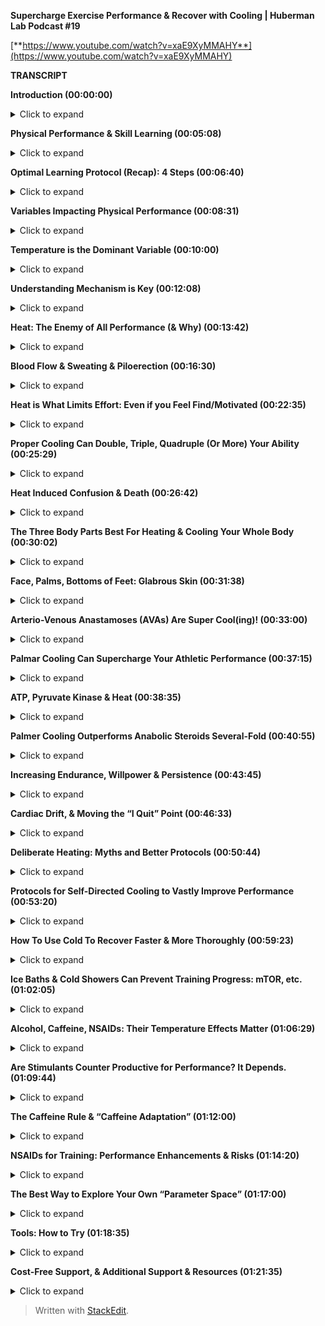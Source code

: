 ﻿**Supercharge Exercise Performance & Recover with Cooling | Huberman Lab Podcast #19**

[**https://www.youtube.com/watch?v=xaE9XyMMAHY**](https://www.youtube.com/watch?v=xaE9XyMMAHY)

**TRANSCRIPT**

**Introduction (00:00:00)**
<details>
  <summary>Click to expand</summary>
Welcome to the Huberman Lab Podcast where we discuss science and science-based tools for everyday life. - I'm Andrew Huberman, and I'm a professor of neurobiology and ophthalmology at Stanford School of Medicine. This podcast is separate from my teaching and research roles at Stanford. It is however, part of my desire and effort to bring you zero cost to consumer information about science and science related tools to the general public.

And keeping with that theme, I'd like to thank the sponsors of today's podcast. Our first sponsor is InsideTracker. InsideTracker is a personalized nutrition platform that analyzes data from your blood and DNA to help you better understand your body and help you reach your health goals. I've long been a believer in getting regular blood tests and the simple reason for that is that so many of the factors that impact our immediate and longterm health and wellbeing can only be analyzed from blood. And now with the advent of modern DNA tests, you can get additional layers of information that can really support your understanding about what's going on deep under the hood, so to speak inside your body and brain and what to do about it. And I think that's really where InsideTracker sets itself apart from other similar tests. What InsideTracker offers is, first of all, they make the tests very easy. They can come to your home to take your blood and DNA test or you can go to a testing center nearby you. Then you get the information back and rather than just getting information about whether or not the levels of various things are high or low, you also get to find out what to do about it. So it offers directives related to nutrition, to exercise and so forth. It's really allow you to be in control of your overall health, both where you are now and its long-term trajectory. With InsideTracker, they also have something which is it can give you a readout of your inner age. They have something called the inner age test that really compares your biological age to your chronological age, something that's of extreme importance and interest because it has to do with lifespan or predicted lifespan. If you'd like to try InsideTracker you can visit insidetracker.com/huberman and if you do that, you'll get 25% off any of InsideTracker plans. Use the code Huberman at checkout. That's insidetracker.com/huberman to get 25% off any of InsideTracker's plans and use the code Huberman at checkout.

Today's episode is also brought to us by Helix Sleep. Helix Sleep is a company that makes mattresses and pillows ideally suited to your sleep needs. I've been sleeping on a Helix mattress for the last six months, and I can honestly say it's the best sleep that I've ever gotten. Helix Sleep has a quiz that can match you to the ideal mattress and pillows for you. It's a quiz that takes just about two minutes, asks you questions like do you tend to sleep on your side or your back on your stomach? Or maybe you don't know, whether or not you tend to wake up feeling too warm or too cold? Various questions about your sleep habits. At the end of that quiz, it matches you to a specific mattress that's perfect for your sleep needs. For me, it matched me to the dusk, D-U-S-K because I wanted a mattress that wasn't too firm nor too soft and I really love the mattress. As I mentioned, I've been sleeping terrifically well ever since I got that mattress. If you're interested in upgrading your mattress you can go to helixsleep.com/huberman, take their two minutes sleep quiz and they'll match you to a customized mattress and then you'll get up to $200 off all mattresses and you'll get two free pillows. They have a 10 year warranty. You get to try it out for a hundred nights, risk-free, if you don't like it, they'll even pick it up for free, take it away but I really think you will, I certainly love mine. Again, if you're interested, you can go to helixsleep.com/huberman for up to $200 off and two free pillows.

Today's episode is also brought to us by Theragun. Theragun is a handheld percussive therapy device that releases deep muscle tension. I first learned about Theragun on a lab expedition. We're actually headed out to ocean where we were doing diving with great white sharks, filming those for our VR fear experiments in the laboratory and it was very long days of carrying Pelican cases, those are cases these hard plastic cases with equipment, it was diving, we were all sore and tired all the time. And someone had brought along a Theragun. It was the first time I had seen one and pretty soon that thing was getting passed along and became one of the more coveted devices on board. Everyone wanted time with this thing because it was great, you could give yourself a really terrific massage and get deep into the tissue and relieve soreness. When I got back, I got a Theragun and so I'm delighted that they're sponsoring the podcast. Whether or not you want to treat your muscles because they're tense from working out or whether or not you just want to release stress, it's a terrific tool. Many of you are familiar probably with professional massages but Theragun is interesting because you can basically give yourself a deep tissue massage, anytime, anywhere, it's also very quiet. If you want to try Theragun, you can try it for 30 days. They start at only $199. You can go to theragun.com/huberman right now and you can get your gen fourth Theragun today, that's the one that I use or another one of their models. That's Theragun.com/huberman to try Theragun.
</details>

**Physical Performance & Skill Learning (00:05:08)**
<details>
  <summary>Click to expand</summary>
This episode marks the beginning of a new topic for the Huberman Lab Podcast. As many of you already know, we go deep into a particular topic over four, sometimes even five episodes. We just closed out the episodes on hormones. Now we are going to talk about how to optimize physical performance and skill learning. We're going to look deep at the science behind this as well as specific practices. In fact, today, you're going to hear about specific tools that you can use to improve endurance and strength by up to, I'm not making this up, three or four times your current capacity. This is based on studies that were done at Stanford and are currently in use by collegiate and professional teams. If you're not a professional athlete or a serious athlete, that's okay. The topics, this month and all the information we are going to cover are going to make you a better recreational exerciser as well. If you're not an exerciser and you're thinking about getting into that or if you live in the Northern hemisphere and you're just thinking about the beach this summer or fat loss, muscle building, that sort of thing, this month we're going to cover all of that as well. There's so much confusion out there about how to optimize fat loss, muscle building, improvements in flexibility, for instance, or skill learning. I know many of you, aren't so focused on the cosmetic aspects of physical exercise but are interested in actual skill learning, we're going to talk about that too. I want to just take a moment to reflect on something that came up last episode. If you didn't see that episode, that's quite all right.
</details>

**Optimal Learning Protocol (Recap): 4 Steps (00:06:40)**
<details>
  <summary>Click to expand</summary>
But last episode, we were talking about the hormones, adrenaline, and cortisol and how to leverage those towards attention and learning and there was a little bit of confusion that I want to clarify. I mentioned an optimal protocol for learning that involves leveraging adrenaline also called epinephrin and it involved four steps. The four steps that I spelled out were to be calm and focused while one is trying to acquire or learn the new skill, cognitive skill or motor skill, then to have a spike in adrenaline. I mentioned ways to do that, using cold or breathing or other tools, immediately after the learning episode then to incorporate what I call non sleep deep rest, a 20 minute episode of a shallow nap or some other protocol like NSDR, non sleep deep rest protocol of which we always provide links in the captions. And then to try and optimize sleep later that night and the subsequent night. Some of you heard this and it sunk in right away and it was straight forward. Others said, wait, I thought from a previous episode even before that, you said you're supposed to do non sleep deep rest immediately after learning, no. We added another step, the logic still follows that you want to be calm and focused during learning, then you want to spike adrenaline at the end. Most people get that backward, they're drinking too much coffee or even taking nootropics and things, trying to be really focused while learning. Some people are taking Adderall recreationally something I don't recommend, that's actually getting the whole process backwards if you look at the data in the physiology. You want to spike adrenaline at the end or immediately after a learning episode and then non sleep deep rest and then sleep itself, okay? Four steps, hope that clarifies things for you, if you have any additional questions please put them in the comment section below.
</details>

**Variables Impacting Physical Performance (00:08:31)**
<details>
  <summary>Click to expand</summary>
Okay, so let's talk about physical performance. There are so many variables to physical performance and we can manage physical performance and skill learning from a variety of contexts. I made just a short list of some of the things that come to mind that can powerfully impact physical performance and skill learning. Some of them are what I would consider foundational. They allow you to show up your current ability and if you were to disrupt those, you would perform less well. So things like getting a good night's sleep, things like being properly hydrated, things like being well nourished, whatever that means to you. I know some of you like to exercise fasted, some of you prefer to have food in your stomach or have eaten a couple hours before. There are supplements, there are drugs, there are different ways to breathe, there are so many tools related to mindset, visualization, there are machines and devices, it's just a vast space, but it's not infinite. And there are a few things in the list of things that can impact and even optimize physical performance and skill learning that have an outsized effect that any of you can use. Many of them, most of them are low to zero costs. So today we are going to focus on what I believe to be one of the most powerful tools to improve physical performance and skill learning and recovery and we'll talk about why that's important and that's temperature.
</details>

**Temperature is the Dominant Variable (00:10:00)**
<details>
  <summary>Click to expand</summary>
Now many of you might think, oh, well that's kind of boring, I want to know about the magic pill that I can take that's going to allow me to dunk a basketball if I currently can't or I want to know about the thing that's going to let me run further and faster is going to shed fat. Believe it or not, temperature is the most powerful variable for improving physical performance and for recovery. I would argue it's even more important than sleep because temperature itself is going to dictate how well and when you sleep and the depth of your total recovery. There are two aspects to temperature of course, there's heat and there's cold. We are mainly going to focus on cold as a way to buffer heat. In a previous podcast episode, I talked all about growth hormone. You can find that episode about fibroid and growth hormone and how heat can be a powerful stimulus for increasing growth hormone which is involved in tissue repair and et cetera and burn fat and improve metabolism in various ways. However, cold I would argue is even more powerful than heat as a tool and I'm not just talking about putting ice packs on sore muscles or slightly sprained limbs and ankles and things of that sort. We're going to talk about cold from the standpoint of thermal physiology. This is a literature that's rich in scientific information that goes back very deep into the last century where physiologists and neuroscientists figured out that there are different compartments in your body that heat and cool you differently and that you can leverage those in order to double and as I mentioned before even triple or quadruple your work output both strength, repetitions, and endurance. So this is not weak sauces that they say, this is the stuff that can really shift the needle quite a bit and it's not just about well once, it's about being able to perform well and recover from that performance so that you do even better when you're not incorporating these tools on days where for instance, you can't access cold or an ice pack or an ice bath or things of that sort, okay?
</details>

**Understanding Mechanism is Key (00:12:08)**
<details>
  <summary>Click to expand</summary>
So we're going to cover cold, we're going to talk a little bit about the physiology of cold and heat and how they work because as you've probably heard me say before if you can understand some mechanism, if you can just push yourself through a little bit of new knowledge, into understanding a little bit of mechanism about how you work, you'll be in a far better position to implement the tools in the best and most flexible ways for your needs. This is why at the Huberman Lab Podcast, I never ever do a just list of the things that you should do. I don't believe in that, just tell me what to do. First, I tell you why you should do something. What's the logical framework that it's grounded in and then we distill that down to specific protocols. For those of you that are too impatient for that, there are millions, if not billions of other resources out there that will take you into the cul-de-sac of one protocol that will work and then stop working or might work for you indefinitely, that's not how we work here. This is about really understanding the mechanism so that you can tweak things and modify things, adjust the timing and the dosage of things and really get the most out of these tools and protocols. Everything I'm going to talk about pertains to both endurance exercise and strength and speed type exercise. So sprints, weightlifting, endurance work and to some extent, flexibility but we're going to cover flexibility in depth as well as another feature that's not often talked about which is suppleness or smoothness of movement over different ranges of movement in a subsequent episode. Let's start by talking about temperature.
</details>

**Heat: The Enemy of All Performance (& Why) (00:13:42)**
<details>
  <summary>Click to expand</summary>
What is temperature? How does temperature impact the body and its ability to perform, including learn new skills? So everyone probably remembers, or has at least heard of the word homeostasis, right? That the body wants to remain in a particular range of temperatures, that it doesn't like to be too hot or too cold. And I want to emphasize from the outset that there are many mechanisms that are installed into us by way of our evolutionary design and our genome meaning we were just born with this stuff ready to keep our body temperature in a particular narrow range. Heating up too much is just plain bad. It's not just bad for physical performance, it's bad for all tissue health. If your brain heats up too much, neurons start dying and those neurons don't come back, okay? You may have heard about neurogenesis, the ability for the brain to regenerate itself or generate new neurons and adulthood, there's very little neurogenesis excuse me, in adulthood, even after anytime after puberty really and you don't want to lose neurons in the central nervous system. If you get too hot, that'll happen. It's called hyperthermia, you want to avoid hyperthermia and you have many mechanisms that are built into you to avoid becoming hyperthermic. The other thing that happens when we get too warm is that we have in all of our cells, what are called enzymes. You generally know if something's an enzyme because it ends in the letters, A-S-E, right? So lipase is an enzyme that exists to digest fats. You have proteases that are there to digest proteins, right? So anytime you see A-S-E chances are it's an enzyme. Enzymes are proteins, and they have a particular structure and their structure becomes modified when heat increases and that's not good. You want their structure to be of a particular type. Imagine a car with four wheels, let's just say the car is the enzyme. If it gets too hot, it's like two of the wheels fall off and that thing can't function. So one of the reasons why the body and nature goes through so much effort to build in mechanisms to make sure that we don't become too warm is because when we get to warm, these enzymes don't function, cells stop functioning, they stop being able to generate energy, they stop being able to digest things, you stop being able to think and eventually those cells start dying off entirely. So keeping temperature in a particular range is really good, you don't want to get too hot. We have much more flexibility in terms of getting cold.
</details>

**Blood Flow & Sweating & Piloerection (00:16:30)**
<details>
  <summary>Click to expand</summary>
Now you don't want to become hypothermic either. You can die from hypothermia just like you can die from hyperthermia. However that you have a lot more range to be cold than you do to be too warm, okay? And in general, the idea is to keep the body and brain in a particular range but anytime we do anything, our body temperature can shift. So for instance, if you were to stand next to a campfire or you were outside on a hot day, various things would happen to dump heat from your body. If you were outside on a cold day or you were to get into a cold shower or a cold lake, various things would happen to insulate heat within your body. This is all pretty straightforward and obvious I realize. Now, what are those things? Well, there are a huge category of them. When you get into cold water, you secrete adrenaline. On a hot day, if it's really hot or in a very hot sauna or in the hot desert, you will generate what are called heat shock proteins which will set off other sets of cascades, metabolic cascades, biological cascades. But the simplest way to think about this process is that when we get cold, we tend to vasoconstrict. Our blood vessels tend to constrict and we tend to push energy toward the core of our body to preserve our core organs, okay? So our periphery, our hands and our feet and our toes and our legs become colder and our core therefore can maintain blood to that area and we are insulating our core. Conversely, when we heat up our blood vessels vasodilate, they expand a bit and more blood flows to our periphery and more blood can move throughout the body generally and we will perspire, we will sweat, water will actually get pulled out of the blood to some extent, moved up through sweat glands and will be brought to the skin surface so that it can be dumped, we are dumping heat. Animals, as you know vary in their capacity to sweat. Some animals like camels won't start sweating at first if they heat up, what they'll do is they'll spit, they'll dump heat by spitting, okay? Dogs pant, Castilla is off to my left here, he pants when he gets too warm, he can't sweat or dogs can maybe sweat a little bit. But we can sweat and you've probably noticed that on a humid hot day, you'll feel much warmer just walking or running than you would with the equivalent exercise or movement than you would on a cold day. And some of you probably know this, but if you don't the reason is you sweat on a cold day, but because the air is dry typically, you will bring that sweat to the surface and provided you're wearing clothes that allow some air to get out away from the body, so you're not wearing, you know, really tight, you know spandex type clothing or something like that, or, you know seal type saran wrap type clothing that sweat will evaporate off into the dry atmosphere. Whereas on a humid day, the reason you see people in New York and Florida on a humid summer day and they're like moving their shirts off themselves and you see people with, you know big sweat stains and back sweat stains and all this kind of stuff is because they're sweating as they normally would, but it's humid and so there is the humidity, the air doesn't allow transfer of that sweat into the atmosphere as readily and so you're hot, okay? So without the evaporation, you're going to be warmer. So we evaporate off sweat, we sweat and we vasodilate when we want to dump heat. When we want to maintain heat, we vasoconstrict and we tend to not sweat. The other thing that happens is you'll get goosebumps. So-called goose pimples they're sometimes called. Those are a throwback to the time where we had fur over most, not all of our body. All mammals in the cold have a process whereby adrenaline is released at low levels typically into the body, that adrenaline activates what are called sympathetic fibers, they have nothing to do with sympathy, those little fibers, which are neurons, those fibers that what I'm saying are fibers are neurons, not clothing fibers, reach up into the skin so your whole body is covered with these little tiny neurons that reach up into the skin and when we are cold, they actually mechanically take the hair follicle and bend it up, it's a process called pilo erection, P-I-L-O erection, okay? So on a hot day, you want to dump heat, okay? So on a hot day, what would happen is you'd actually not see those goose pimples because you want the hairs lying down which actually you would think that might insulate you more but we'll actually let more heat dissipate out through the skin. On a cold day, you get these goose pimples or goosebumps which are really just an ancient carry over from the body's attempt to make hair stand up on end. And when hair step stand up on end and they're very close together that traps air in between them and actually creates a sort of insulated blanket of warm air. If you've ever seen an animal like a a Malamute or a Husky, you might think, oh that poor thing on a hot day, what does it do? You know, with all that hair? Well, it can be warm so the animal will typically pant and its hair will lay down, which you might think would act as more of a blanket, but on a cold day what'll happen is they'll become very puffy. Their hair will stand up on end and that's actually trapping heat between the hairs and they're actually quite well insulated. So it's very important that if you want to understand how you can leverage temperature for physical performance, you have to understand that you have vasoconstriction to conserve heat, vasodilation to dump heat, that you are sweating to dump heat, and you have conservation of fluids in order to preserve heat. That's the most important thing in terms of understanding the mechanisms of maintaining and dumping heat.
</details>

**Heat is What Limits Effort: Even if you Feel Find/Motivated (00:22:35)**
<details>
  <summary>Click to expand</summary>
And now the most important thing to understand is that if you get too hot, not only do those enzymes stop working but your ability to contract your muscles stops, okay? I'm going to repeat this because it's vitally important. ATP is involved in the process of generating muscle contractions, it doesn't matter if you're running a marathon, doesn't matter if you're doing a yoga class, doesn't matter if you're going for a 700 pound squat, the range of temperatures within which ATP can function and muscles can contract is very narrow. Somewhere around 39 or 40 degrees Celsius, it drops off and you will not be able to generate more contractions. Now that's pretty hot, but that temperature can be generated locally really fast. Now, if you're too cold, it's true it's hard to generate muscle contractions. I got into doing some cold water swimming a little while ago and we would joke that, you know, you come out of the water, we do no wetsuits, I'm not recommending people do this necessarily unless you're with certainly with somebody else who's skilled at doing it, which I was. And you come out and you feel like you have claws for hands. You can, you know, you could never text on a phone for the first few minutes, I mean, the water was very, very cold and you can't even move your face and so muscles will become rigid but heating up muscles causes them to fail to be able to generate more contractions. Put simply if you get too hot, you stop exercising. You may not even realize it but your will to exercise further, your ability to push harder is entirely dependent on the heat of the muscle both locally and your whole system. So let's talk about your whole system because I just described heat dumping and heat maintaining. I told you that increasing heat makes it hard for muscles to contract. It will stop you from being able to run further and faster, it will stop you from being able to lift more weights, more sets, more repetitions. If you can keep temperature in range however, in a proper range, you will be able to do more work, you will be able to create greater output, you'll be able to lift more weight, more sets, more reps and you'll be able to run further. Now, there are data that I'm going to talk about in a little bit that are absolutely striking that underscore that statement. There are data from my colleague Craig Heller's lab in the department of biology at Stanford and there are data that are now being implemented. They were first implemented in a grant funded by DARPA but now in professional sports teams. Many, if not all the NFL teams are now using this technology as well as military uses it and not just for sports performance, but also firefighters, construction workers, other professions where elevated heat becomes a barrier to performance and you can leverage this to really improve your workouts. And when I say really improve, it is striking. I'm going to give away a little hint of this now and then I'm going to tell you a little bit more of the data later after I tell you the protocols.
</details>

**Proper Cooling Can Double, Triple, Quadruple (Or More) Your Ability (00:25:29)**
<details>
  <summary>Click to expand</summary>
Proper cooling of the body, which has to be done in a very specific way, has allowed recreational athletes, college students and typical adults as well as professional athletes to go from doing their usual output. In this case what comes to mind best would be a particular professional athletes that a member of the 49ers at the time was able to do 40 dips on his first set, 30, 20, 20, basically to 10 sets of dips unassisted with anything else. That's an impressive especially since he's a really large guy, 40 dips is as a respectable, these are strict, full, full range dips. And then by the 10th set, there's a steep drop-off. Using proper cooling of particular body compartments, he was able to triple that within less than a week and maintain that performance even without the cooling approach. So it was actually a conditioning effect, all right? I'll get back to this in a little bit but there are other fantastic leaps of effort and leaps of performance that were demonstrated including endurance running.
</details>

**Heat Induced Confusion & Death (00:26:42)**
<details>
  <summary>Click to expand</summary>
Before I continue any, I just want to underscore again that overheating is terrible. There's a famous example of this. This was about 10, 15 years ago when a number of dietary supplements that included things like epinephrin which is a stimulant, it's a beta adrenergic stimulant, drugs like Clenbuterol, which were then banned from the Olympics, which are still out there have been in recreational use which were beta adrenergic agonist so these are drugs that sort of mimic epinephrin adrenaline to some extent, I know I'm oversimplifying this here. They improve flat loss because of the effects on metabolism but they heat up the body. And what happened was, this hit the press very widely is high school football players and various professional athletes were dropping dead because they were overheating during practice or in competition. So much so that Clenbuterol was banned. Although every once in a while, somebody gets in trouble for using this, there was an incidence of this recently in professional boxing which was attributed to a bad meat that had contained the Clenbuterol. I don't know what the source was, I don't have any commentary about that, but it still is in use, but these drugs increased body temperature, increased fat loss, but carry is severe danger and that's the danger of hyperthermia. In fact, I would argue and I think in talking to some folks at in various professional fighting organizations it's very clear that a lot of the deaths that one sees in professional combat sports may have to do as much with dehydration and overheating as it does with getting hit in the head, which is also bad, but that things can compound that can have a synergistic effect. And just a note about that and hyperthermia and it's dangerous as well. My first project ever in science was to evaluate the thermogenic effects of MDMA or ecstasy. That was my senior thesis in college actually. And what we found was that indeed drugs that remove your understanding of how warm you are cause you to not take on the appropriate behaviors to cool yourself, right? So your vasoconstriction and you're sweating, those are autonomic, those are going to happen no matter what unless you happen to take something that blocks that effect. However, there are a lot of things that we as humans do to prevent ourselves from overheating and the main one is stop. When we are running in the desert or when we're running very hard and suddenly we stop, oftentimes that's because the muscles are overheating, it's a subconscious thing. We won't often think, oh, I'm really much too warm, it's just that we stop and it's a self-preservation mechanisms. Sometimes it kicks into early, sometimes it kicks into late. Kicks in too late, you can die. There's an instance in the 1984 Olympics where there was the first year I believe that there was a women's marathon, I think that's correct. And one of the front runners or top picks for winning was heading into the stadium and all of a sudden, it seemed as if she was lost, she was kind of wandering around not knowing where she should go and in fact, she was in a position to win or at least take second place, at least take silver, got totally disoriented and did miserably in the race and she was hyperthermic, she was running against that reflex to stop. So dumping heat is key. So how do you dump heat in order to perform longer safely?
</details>

**The Three Body Parts Best For Heating & Cooling Your Whole Body (00:30:02)**
<details>
  <summary>Click to expand</summary>
Well, in order to understand that you have to understand that the body has three main compartments for regulating temperature, okay? We don't just have a center and a periphery, we have three main compartments and there's one compartment in particular that all of you or most all of you, I have to assume have and if you can understand how that works, you can do tremendous things for your performance and for your recovery. So what I'm about to tell you will allow you to perform better in all forms of exercise and it is not commonly known, unfortunately, I'm here to try and change that. You have three compartments for increasing or dumping heat in your body. One is your core, we already talked about that. Your core organs, your heart, your lungs, your pancreas, your liver, this is the core of your body. The other is your periphery, which are obviously your arms and your legs and your feet and your hands. But then there's a third component which has their three locations on your body that are far better at passing heat out of the body and bringing cool into the body such that you can heat up or cool your body everywhere very quickly.
</details>

**Face, Palms, Bottoms of Feet: Glabrous Skin (00:31:38)**
<details>
  <summary>Click to expand</summary>
Those three areas are your face, the palms of your hands and the bottoms of your feet. Now, the skin on your hands and on the bottoms of your feet and to some extent on your face are called glaborous skin. That's G-L-A-B-O-R-O-U-S glaborous skin. And what's special about those areas of your body and the glaborous skin is that the arrangement of vasculature, of blood vessels, capillaries and arteries that serve those regions is very different than it is elsewhere in your body. Now, this has ancient roots. Typically, if you were another mammal, like a bear or some sort of ape, you would have hair all over your body. Now we all know some pretty hairy people. I presume you've heard that there are these hairy people, I know a few excessively hairy people and Castilla is excessively hairy but he's not a person obviously but all mammals have hair on their bodies, too. Some people have very light hair or very fine hair. We don't have hair on these glaborous skin regions. Now, of course you can have beard or facial hair growth but there are still regions like the cheeks and other areas that maintain this special vasculature. Okay, so technically the hands and feet are real glaborous skin and the face is not always quite classified as glaborous but these three locations face, palms of hands not tops and bottoms of feet are very good at dumping heat and bringing in cool.
</details>

**Arterio-Venous Anastamoses (AVAs) Are Super Cool(ing)! (00:33:00)**
<details>
  <summary>Click to expand</summary>
And the reason is there's a rule in vascular biology that blood moves from arteries to capillaries and then to veins, and then back to the heart, okay? So arteries which are the big ones obviously, capillaries which are the little fine ones where oxygen and carbon dioxide are exchanged and veins which then bring blood back to the heart and other tissues of course. In these three regions of your hands, your face and the bottoms of your feet, we have what are called AVAs. AVAs are a very special pattern of vasculature. AVAs are described in the medical textbooks. You can find them in Grey's anatomy not the television show but the actual Grey's anatomy textbook which is a real thing that exists and in all medical textbooks, okay? So let's talk about AVAs and what they are and why they allow these three regions of the body to heat or cool ourselves more readily. So what are AVAs? AVAs are arterio-venous anastomosis. So if you want to look that up you can just look up AVAs veins, capillaries, arteries if you like, but I'll spell it for you. A-R-T-E-R-I-O, arterio venous, V-E-N-O-U-S, arterio-venous anastomosis, A-N-A-S-T-O-M-O-S-E-S. Arterio-venous anastomosis, okay? You want to know about Arterio-venous anastomosis, trust me and you want to remember that they are in your hands, the bottoms of your feet and on your face, and in particular on the palms of your hands, not the tops of your hands. Now, before I said blood flows typically from arteries to capillaries, to veins, and then back to the heart. But AVAs are direct connections between the small arteries and the small veins. They bypass the capillaries to some extent. They are little short vessel segments, they have a big, large inner diameter and they have this very thick, muscular wall. And they get input from what are called adrenergic neurons. They get input from neurons that release norepinephrine and epinephrine, which allows them to contract or dilate. Now there's some rules of physics  that talk about how the radius of a pipe and small changes in the radius of a pipe leads to massive increases in the rate and amount of stuff that can flow through that pipe, okay? There's a rule of physics that says essentially that the radius is proportional to the amount of stuff that can flow through something to the fourth power. We're not going to make this a physics class, but if you want to look that up, you can, you can just look up how does the radius of a tube or pipe relate to how quickly or how much stuff can flow through it? What you need to know, even if you don't want to know any of the underlying physics is that these AVAs allow more heat to leave the body more quickly and more cool to enter the body more quickly than other venous arterial capillary beds throughout the body. In other words, you can heat up best at the face, the palms and the bottoms of the feet, and you can cool down best at the face, the palms and the bottoms of the feet than you can anywhere else on your body. And when I say heat up or cool down, I mean actually heat or cool the core end your brain. Okay, so this is vitally important. I realize we're getting down into the mechanistic weeds here, but you need to know that these three compartments of your body, palms, bottoms of feet and face are your best leverage points for manipulating temperature to vastly improve physical performance, okay? I also want to point out that the work that I'm going to tell you about is not work from my laboratory. It's the work of, as I mentioned, my colleague Craig Heller's laboratory at Stanford and we're going to have Craig on as a guest to talk more about these discoveries, they are his and his colleagues discoveries and how you can leverage them. They're building out some amazing technology.
</details>

**Palmar Cooling Can Supercharge Your Athletic Performance (00:37:15)**
<details>
  <summary>Click to expand</summary>
I had a conversation with Craig yesterday as a prelude to this episode and to the future conversation with him so you're getting the very latest on this topic. So what Craig and his colleagues did really illustrates perfectly what these body surfaces can do and why. They were studying overheating in athletes and in military and in construction workers and trying to prevent it. And they did a bunch of experiments, I won't go into all of them now but what they essentially found was that cooling the palms, palmer cooling allowed people, athletes, and recreational athletes to run much further, to lift more weight and to do more sets and reps to a absolutely staggering degree. Let's talk for a second, a bit more about why we stop, why we shut off effort when we get too hot because in doing so, you'll really understand how and why the best protocols exist for being able to do more work, to be able to exercise longer and actually to feel good doing it. You actually can make a doubling of your dips or believe it or not a tripling or quadrupling or more of your pull-ups fairly straightforward.
</details>

**ATP, Pyruvate Kinase & Heat (00:38:35)**
<details>
  <summary>Click to expand</summary>
I mentioned before that when muscle heats up, enzymes start getting disrupted and ATP and muscles can't work so well and those muscles can't contract. Let's get a little more specific about that. The enzyme that's involved here is something called pyruvate kinase. You don't need to know about pyruvate kinase but what you do need to know is that it ends A-S-E which means it's an enzyme and pyruvate kinase is essentially a rate limiting step. It's a critical step that you can't bypass if you want muscles to contract and it's very temperature sensitive. Therefore, if you can keep temperature lower, you can do more work per unit time, you can do more pull-ups and that actually was done by Craig and his colleagues, excuse me. The pull-ups weren't actually done by Craig, I don't know how many pull-ups Craig can do, I'll ask him next time, both cooled and uncooled, how many pullups he can do. But what they essentially did is they brought someone into their laboratory who could do 10 pull ups on the first set and they were able to get 10, rest two or three minutes get another 10, rest or three minutes and if you've ever tried this, what you find is that you start dropping to eight, seven, six, et cetera. Now, the person might not necessarily feel like they're overheating, but the muscle is heating up. Then with their knowledge that these AVAs, that these that these portals in the palms are a great way to both heat the body, but also to dump heat from the body, they used the device and I'll talk about what you can do at home but a device where they had people hold on to what was essentially a cold tube. Now this is crucial, the tube can't be so cold that it causes vasoconstriction because then the cold won't pass from the tube to the hand and to the core. But if it's the right temperature, it's neither too hot nor too cold, that cool from the cold tube passes into the hand, these so-called palmer regions and then cools the core and in theory by lowering body temperature would allow the person or the athlete to do more work and indeed that's what they saw.
</details>

**Palmer Cooling Outperforms Anabolic Steroids Several-Fold (00:40:55)**
<details>
  <summary>Click to expand</summary>
The actual data, the specific data showed that subjects could do, at least the subjects they worked with, on their first day with no cooling about a hundred pull-ups across the timeframe that they had, okay? So it might've taken anywhere from 10 to 15 or maybe more sets depending on how skilled that person was but in a fixed amount of time. Then they came back and did the cooling. They did it the very next day which if you've ever trained a muscle, the very next day typically you wouldn't do as well in its training if it took any damage from the previous session or you at least do as well, but you probably wouldn't do what they then observed, which was, they started after every other set, the person would just hold the cold tube, cool down the body after every other set, rest everything else was kept the same and they found that they went to 180 pull-ups, which is incredible, it's a near doubling. And by doing this repeatedly over several sessions, over several weeks, they quickly went in the cooling group from a maximum of somewhere between 180 and 200 as I recall, I'm sort of estimating now, to 600 pull-ups in the equivalent amount of time which is absolutely incredible. They then repeated this in a study on the bench press and actually the bench press study was pretty interesting because they actually had a control group that was admittedly taking specific amounts of anabolic steroids, the antibiotic steroid was testosterone cypionate which is essentially testosterone, and indeed the testosterone cypionate, the steroid group improved at a rate of about 1% per week. There were differences and the cooling group basically left all other groups in the dust, it was just remarkable. So cooling the core, I want to be very clear that it's not cooling the muscle, wasn't about cooling the chest alone or just cooling the palms, it was about allowing cold to pass through the palms because of the unique vasculature that's there, these AVAs allowed the subjects to do far more work per unit time. And the important thing is that if they were to come back after doing 600 pull-ups or 500 pull-ups, you might say, well, wow that's going to create a situation where recovery is going to be absolutely impossible. They could come back, not use the cooling and they still saw a highly significant increase in the amount or the number of pull-ups or dips or bench press weight that they could do, okay? So what that meant is that it was both an excellent performance and an excellent training stimulus that they were able to recover from, okay? I don't know if all of you are following this but these are the sorts of increases in exercise output that are absolutely staggering and that's why professional teams and the military and others capitalized on them very quickly and use these.
</details>

**Increasing Endurance, Willpower & Persistence (00:43:45)**
<details>
  <summary>Click to expand</summary>
Okay, now you may be asking what about endurance, right? Not everyone wants to be able to bench press a lot for multiple reps and sets. And I should just mention for the bench pressing, it was, I believe they were they found people that could bench press two 25, so that's two 45 pound plates on the 45 pound standard Olympic bar for repetitions of anywhere from six to 10 and then they had them do the same thing. They did a set, they'd rest two or three minutes, sometimes up to four minutes, then do another set, repeat, repeat, repeat, and with cooling, they were able to increase the amount of work, the number of reps with the same weight. Sometimes they did have to increase sets to approximately double, so it was pretty fantastic. So with endurance, similar increases have been shown and the way that they do those tests are a little bit different and they also point to a really important mechanism of why we stopped doing work at all when we perceive that we are putting in too much effort. So it gets right to the heart of the relationship between temperature in muscle and your willpower, those are directly related. Your body heat and your willpower are linked in a physiological way. So I'm not talking about the kind of stuff that you see as kind of like clickbait on the internet, or like increase willpower now or become resilient now, or never do this again if you want to be mentally strong, I'm talking about a physiological mechanism that exists in the body and brain that causes you to stop or that will allow you to continue to go harder and further than you normally would. Okay, so let's talk about willpower and heat and how heat shuts you down. In other words, if you are cool, if your body temperature is in a particular range, not only can you go further, but you will go further if you want to. Said differently, if you heat up too much, you will stop or you will die. Typically people stop, there are individuals who will push to the point where they black out and die, in the same way that, and please don't do this experiment, there are people who can sit down face to face and say, let's hold our breath and whoever breathes first loses. Some people will just go until it's painful and then they'll gasp and take a big breath. There are always those individuals who can override that reflex and they will go until they pass out, okay? And if you do that in water, you can very easily die, so please don't do that experiment. But there's a reflex that relates the body to the brain and the brain to the body that shuts off our effort when we get too hot. So what Craig and his colleagues and now others have done is to do a test in the laboratory where rather than ask people to run outside until they absolutely don't want to run anymore, you put them on a treadmill and you set the speed, okay?
</details>

**Cardiac Drift, & Moving the “I Quit” Point (00:46:33)**
<details>
  <summary>Click to expand</summary>
So they have to keep up with the treadmill and at some point they quit. And you take groups and you do those in different temperature environments. So some people are running in a nice chilly laboratory, they get their heart rate up. So maybe their heart rate goes from, you know, 40 or 50 baseline heart rate, maybe it gets up to 80 or a hundred and then they keep the rate of the treadmill going the same and they'll just plateau. So they're getting into a steady state cadence or rhythm and their heart is beating it more or less a steady state. Eventually they'll probably stop 'cause they have something else to do but people will continue at that temperature and at that heart rate, unless you start turning up the temperature in the room and at some point they will stop and they'll stop much earlier when it gets hot because of something called cardiac drift, okay? So let's say I'm running and I'm running at a steady cadence on this treadmill and my heart rate is 85 beats per minute or a hundred beats per minute, doesn't matter, let's say a hundred just for sake of example. Well, just making the room hotter is going to increase my heart rate further, even though I'm at the same output and the brain does a computation, it somehow figures out that there's a heat component that's increasing heart rate and there's an effort component from running that's driving heart rate. And if the heat component and the heart rate output from the effort, get to hit a certain threshold, I stop. Okay, ad some of you may think, well there are people who just run and run and run and never stop, eventually everyone stops. Maybe it's because of the race ended, maybe it's because, you know, everyone else quit. I actually saw some stuff online, there are these races where people just will continuously do the same loop until everyone else drops out and then one guy or girl keeps going past everybody. But typically it stops because the race is over or because people quit. Increasing temperature increases the rate of quitting in part, not entirely, but in part because of this thing called cardiac drift which you've probably experienced if you've been out on a hot day and you're walking uphill you might stop to take a breath. If you sit in a sauna, your heart rate will increase. Heat increases heart rate, effort increases heart rate. At a steady effort, you'll have a steady heart rate. If you increase the heat in the environment that you're engaging in that steady heart rate, your heart rate will now go up due to cardiac drift and you will quit, okay? So Heller and colleagues have done experiments where they do palmer cooling under these environments. And that's wonderful because not only does it enable people to go further and faster for much longer that's been shown statistically significant every time but it also protects the brain and body against hyperthermia, overheating, coma, nerve injury, nerve death, and actual death, okay? So you can see why this is such a valuable tool. So what are they doing? Well, in this case too they're having them cool their hands and they're cooling the palms. Cooling the bottoms of the feet is a little trickier but cooling the face could actually work as well. And we're going to talk about cooling the face and how to incorporate this. So at this point, I've just really wanted to impress upon you not impress you, but impress upon you the fact that you have these three surfaces of your body that are very good at passing cold into the body, such that it cools the core body temperature and that's a good thing for health and safety and in order to maintain work output over longer periods of time, or actually just do more work. I mean to me the result is just so staggering is the hundred to 180 pull-ups in the controls and then 600 pull-ups in the cooled individuals, right? They actually also feel mentally as if they can do more work. It's not just that they can, their willpower is adjusted somehow by these shifts in temperature.
</details>

**Deliberate Heating: Myths and Better Protocols (00:50:44)**
<details>
  <summary>Click to expand</summary>
Now, before we continue and get to the exact ways that any number of us can start to use this information, I want to talk about the opposite thing, which is heating. And you have to remember that these surfaces, the palms and the bottoms of the feet and the face will not just a range with these AVAs, these special ways to pass blood from arteries to veins in order to cool us for better athletic performance or to heat us for on cold days but for both of those things. Now Heller and colleagues and others have also explored how these can be used to heat up the core. There are times when we want to heat up our core. Typically we hear that most of the heat escapes through our heads, so we'll put on a hat when we go outside, that's actually not true. Most of your heat escapes through your face, the palms of your hands and the bottoms of your feet. Now you should know why that's the case. What this means is that for post-surgery patients or for people that are hypothermic, indeed you want to heat the core, right? But actually I was on a swim recently where a friend became hypothermic. He was kind of slurring his words and kind of staggering around when we got him back on the beach, we brought him over to the lifeguard station, he turned out to be fine. Again, this is why cold water swims are something that you really need to do in groups, not alone and you really have to know what you're doing. There were reasons for why this happened that day, but, you know we were basically people thought we were a little strange until they realized what was happening. We were walking down the beach basically sandwiching him between at our chest because we were still warmer than the ambient environment, the environment around us. And we were pushing our chest against him to try and warm him up to warm up his core. In retrospect, that was the wrong thing to do. In talking with Craig and talking to other colleagues that work on thermogenesis. What we should have done was warm, hit the palms of his hands, the bottoms of his feet and his face because that would insulate the heat loss. Now he was very cold so presumably there was vasoconstriction of the veins at these locations. And so it's not clear that that would have been the only strategy to use but they have explored how to heat up post-surgery patients and one of the best ways to do that is to get warm socks on the bottoms of the feet, get gloves on the hands and if it can be done safely to warm the face. Now, of course you don't want to obstruct respiration and things of that sort. But again the ability to pass heat into the body or to remove heat to the body is best done through these three surfaces. I can't emphasize that enough.
</details>

**Protocols for Self-Directed Cooling to Vastly Improve Performance (00:53:20)**
<details>
  <summary>Click to expand</summary>
So I mentioned before that you want to cool the palms or the bottoms of the feet although that's a little harder to do or the face but not so much that the blood vessels constrict because then you won't be able to pass cool into the body because those pipes got smaller and therefore you can't pass cool into the body. So how can you start to incorporate this? Well, Craig and colleagues have a company that they've spun out through Stanford. We'll talk about that when we sit down with Craig that has made engineered devices that are optimal for this that are going to keep those passages open, keep the size of the, those veins correct to pass cool into the body quickly for sake of elite sports performance and even recreational sports performance but you can actually start to incorporate this. First of all, I always get asked how cold should the water be? Should it be ice water? Should it be very cold water? The answer is no. If you want to experience some of this effect without a device, one thing you could do would be for instance to do, I dunno, I'll use the, the, the gym or the treadmill as an example. You could do your maximum number of pull-ups, stop and then you could actually put your hands into or on the surface of a sink that is presumably stopped up with cool water. So not ice water, not freezing cold, but cool water, slightly cooler than body temperature before you started training would be a good place to start. You do that for 10 to 30 seconds. Then you could go back and do your next set. You would repeat the cooling, you would want to extend the amount of cooling somewhat so you might want to do that for 30 seconds to a minute. This is not going to be perfect, you're going to have to play with how cold to make it in order to get the optimal effect but you ought to see an effect nonetheless. The same is true if you're running and you're fatiguing, obviously you don't want to become hyperthermic, cooling the hands or the bottoms of your feet or the face would be the ideal way to dump heat in order to be able to generate more output. Now, the face is something that we haven't talked a lot about. Everything I've told you up until now also says that if you are somebody who tends to get cold when you are outside, say in the winter or even in the fall, you tend to run cold, warming your face is going to be the most important thing that you can do. Now, it's kind of hard to do that without looking strange like wearing a ski mask or something like that but that is going to be more effective than covering and warming any other part of your body although it'd be quite strange if you only had a ski mask on and you weren't wearing clothes anywhere else on your body, I don't recommend doing that outside, that will get you into all sorts of other kinds of trouble. That wouldn't be good for anybody. But now you understand the principle and the locations at which to deliver heat and cold. So let's say that you are out for a run and you want to incorporate this cooling mechanism, I talked to Craig about this, I said, what would be the kind of poor person's approach to this before this devices commercially available? And he said, well, you, you could take a frozen juice can, if you have one of those or a very cold can of soda and you would want to pass it back and forth between your two hands. The reason the passing back and forth is really important is because you, again you don't want it to be so cold that you constrict those veins portals that it will allow cold to go into the body. Now, there are certainly people that are working on bike handles, and that can actually cool the hands. You can expect with the Olympics coming up, people are aware of these data and are starting to incorporate it into a number of things. Here's what you don't want to do and there are sports teams that I won't mention by name or brand that have made this mistake and it costs them dearly. You don't want to cool the core if you want to cool the body, right? If it's very hot day and you're going to train, getting into an ice bath first, sure it will cool you down, but it's not going to be as effective as cooling the palms, the bottoms of the feet and the face. I have a friend who does some important work in this space with people in various, let's just say cultures where heat is generated quite a lot and they need to dump heat, ice packs delivered to the face are something that they actually use in order to dump heat quickly. Now, again, you don't want to keep the ice pack on your face. These are people that are very high work output, right? Firefighters and similar, at very high work output and then they'll put this essentially, it's like a cool face mask on their face. It allow their core body temperature come down and then they remove it, they're not keeping it on there so long that they're getting the vasoconstriction, okay? So there are a number of ways that you could do this. And again, I'm not giving specific temperatures because it depends on how hot that day and how hot your body temperature is. So you can see why there's a need to create more devices for this, but you can see a considerable improvement in endurance, in strength and in all kinds of explosive and sort of, you know, explosive power type output in athletics by using these surfaces of the hands and bottoms of the feet and face. The one that I've tried because in anticipation of this episode was the dips where then I would cool my hands, I actually decided to cool the bottoms of my feet as well, because it just feels good and it's particularly hot out lately, so no shoes or socks on, put my feet into the bottoms of my feet just kind of hovering about a centimeter or two below the surface of a bucket of water that was just slightly, it felt cool, slightly cooler than body temperature or so. It just basically what came out of the spigot after I let it run for a little bit. And indeed I saw a 60% increase in the number of dips I can do in a single session. So it's actually a quite significant effect and you don't have to be perfectly precise in order to do it. And of course, if you want to heat up for whatever reason, like you're camping or you're lost in the environment, remember these three surfaces are going to be the best way to heat your as well.
</details>

**How To Use Cold To Recover Faster & More Thoroughly (00:59:23)**
<details>
  <summary>Click to expand</summary>
So up until now, we've been talking about how to use cold during a workout in order to improve performance and indeed cold applied to the appropriate parts of the body, the appropriate times can vastly improve our performance and endurance and strength. Now, I want to talk about the use of temperature in particular cold to improve the speed and the depth of recovery. Recovery is obviously vital, right? During a weight training session or during an endurance session, that's just the stimulus for getting better the next time and if you don't recover, you not only won't get better, but you'll get worse. There's a lot of interest in the use of cold in order to improve recovery in the short term. We see this and probably the best example of this would be fighters in combat sports between rounds or athletes during in between quarters or halftime, that's one form of recovery. The ability to go back into the sport very soon on an order of minutes, anywhere from like one minute in between rounds and typical combat sports or several minutes and a half time, et cetera. Typically what we see is people cooling their core, cooling the back of their neck, cooling the top of their heads. So it might be, you know, a sponge with cold water over the top of the head or an ice pack on the back of the neck, or in some cases even wearing cold ice vests, that's actually been done. That's going to be a very inefficient way to improve recovery of that kind. Far better would be to cool the face, the palms of the hands or the bottoms the feet for the reasons that I described up until now. Submerging the body in an ice bath, or taking a cold shower, say up to the neck or up to the chest or getting under cold water or jumping in a cold lake or something of that sort, or in the locker room, getting under the cold shower also would be a terrible way to cool off the body quickly compared to the ways that I described through the palms of the hands, the bottoms of the feet or the face for the following reason. First of all, it's not optimizing those portals of the face, palms the hands and the feet and in addition, if it's very cold and you submerge or you cover a lot of the body with that cold, you're going to cause constriction of the very vessels and pathways that allow the body to efficiently dump heat. So again, the key thing is to cool these one or two or three of these surfaces but not so cold that you cause the vasoconstriction. So what does this mean for you?
</details>

**Ice Baths & Cold Showers Can Prevent Training Progress: mTOR, etc. (01:02:05)**
<details>
  <summary>Click to expand</summary>
It means that getting in an ice bath or a cold shower or putting an ice pack on the back of your neck in most cases is not going to be as good as splashing cold water on your face or even just holding your face in a damp cool cloth or something of that sort. It seems kind of counterintuitive, you think, oh if I just jump into an ice bath, I'm going to cool down much faster than if I just cooled these, you know one or two or three of these select regions of the body but that's actually not the case. And then of course there's recovery that occurs from session to session. So outside of the game or the match or the exercise session and many people are now relying on things like cryotherapy which requires a lot of expensive equipment, big, you know liquid nitrogen driven machine. Those aren't so common for most people or accessible for most people, but a lot of people are using cold baths or ice baths or cold showers. And again, that's not going to optimize recovery. In fact, it's going to have an additional effect that is going to potentially block the training stimulus. When you get into an ice bath indeed, there are, provided it's not very, very cold, if you get into a cold shower, provided is not very, very cold, you are indeed blocking some of the inflammation that occurs because of the training session. But in doing so you also are blocking pathways, such as mTOR, mammalian target of rapamycin, which are involved in the adaptation for a muscle to become stronger or bigger. Put simply, covering the body in cold or immersing the body in cold after training can short circuit or prevent the hypertrophy or muscle growth response. It has other effects that can be positive, right? It can induce thermogenesis, et cetera, it can reduce inflammation but it can prevent some of the positive effects of exercise. Now, it hasn't been examined so much for endurance work but let's say you come back from around of endurance work or run or a bike or a swim, getting into a cool bath or cooling the palms, the bottoms of the feet or the face, in my opinion, based on the science would be better than completely immersing the body in the ice bath or the cold shower. There is a time and a place for the use of the ice bath or the cold shower or the cold plunge, those tend to be when you want to deliberately increase brown fat thermogenesis or when you want to deliberately work on mental resilience. And in a subsequent episode on fat loss I'm going to talk about how to optimize the use of cold specifically for increasing metabolism and fat loss. But for now, since we're talking about the use of cold for improving performance and recovery, the suggestion that I'm going to provide is based on the work of Craig Heller and colleagues that I've been talking about as well as a excellent book I mainly rely on textbooks and special volume books which are collections of papers from experts in a particular area that go beyond standard kind of college level textbooks. The one that I've been relying on is called "Thermoregulation in Human Performance, Physiological and Biological Aspects" by Effie Marino. I don't know the publisher, I don't know the author. I do recognize some of the names of the particular papers there, but I just want to be clear there's no sort of business relationship or deal with them but it's an excellent text, it's called "Thermoregulation in Human Performance". You can find it online if you want to go really deep into this but basically what they show is that if you can cool the body back to its resting temperature, for and by resting temperature, I mean within the range that you would see at any time of waking day, but not in exercise. So just bringing that the body temperature down to baseline. If you can do that, the sooner you can do that after a workout, the sooner that the muscle will recover, that the tendons will recover and that the person you can get back into more endurance training, more weight training, et cetera. So cold actually can be a very powerful tool for recovery but to maximize return to baseline levels of temperature, it's my belief based on the studies that are published in this book as well as my discussions with my colleague, Craig Heller and in reviewing the literature overall that just simply cooling the entire body by jumping into an ice bath or a cold shower is not the best way to go. You really want to rely on one of these three glaborous skin portals of the palms, the bottoms of the feet or the face.
</details>

**Alcohol, Caffeine, NSAIDs: Their Temperature Effects Matter (01:06:29)**
<details>
  <summary>Click to expand</summary>
So now you probably know more than you ever wanted to know about how we regulate body temperature and how it can be applied to exercise both during the exercise session and afterward to optimize recovery. Many of us, all of us, presumably are also eating and drinking things and taking things at various times that can impact this process. And so, because of that, we should ask whether or not those things are impacting body temperature. And when we do that, we find that there are certain things that many of us are doing that are actually impairing our performance. So for instance, if you are taking a pre-workout drink or you're ingesting a lot of caffeine or other substance to bring your body temperature up before exercise, you are limiting the amount of exercise that you can do. I can recall a time in college when I would drink a lot of espresso back then ephedrine was sold over the counter, I remember taking it, it will really energize you for workouts. You can generate a lot of energy and get extremely focused taking those things. They do increase heart rate, they can be quite dangerous, I don't recommend people take them. In fact, I think ephedrine is now off the shelves as a non prescription compound because various people died from taking it who were sensitive to it or exercised in heat. But looking back at that, I realized it was a foolish approach. It was increasing core thermogenesis. Sure I might've burned a few more calories but actually when I look at the data that are coming from specific cooling and how that can so increase in performance if done properly and then I compare that to the effects of taking some sort of thermogenic compound, whatever it is some pre-workout or some pill or high levels of caffeine, it's very clear that increasing body temperature prior to working out is the exact wrong thing that one would want to do. You don't want to stay so cold that you can't generate good muscle contractions. You don't want to be like I am coming out of the cold ocean, you know, with claws for hands but one wants to have your body temperature in a range that still allows you to work hard and perform well. Now, in terms of recovery, things like alcohol, we know our vasodilator. So those are going to cause people to drop body temperature. So you might think, oh, well that sounds great for recovery and I don't think people should be drinking who are you know, have problems with alcohol intake, you know, alcoholics or they're not of drinking age, et cetera. I'm not a drinker, but I do have a good friend who's a quite accomplished athlete who basically drinks a beer or two after his long runs or cycling and you know, his argument is well, I'm dumping body heat and I like a beer and he's probably right, it's probably a really good tool provided you don't have issues with alcohol that would preclude that as a tool or you're not of drinking age. But anything that you ingest after exercise that would increase body temperature is going to impede recovery. Anything that you do that lowers body temperature provides it's in safe ranges is going to accelerate recovery. And that brings us to the whole host of compounds that people take that can increase body temperature.
</details>

**Are Stimulants Counter Productive for Performance? It Depends. (01:09:44)**
<details>
  <summary>Click to expand</summary>
And many people are taking these things in order to increase fat burning and increase metabolism but in my opinion it's impeding their ability to perform well. And especially if the performance is something that you're focused on aside from body recomposition, losing fat building muscle. But even if you're focused on losing fat, building muscle you have to ask yourself, is the body temperature increase that I'm getting from these compounds really worth it given that it can block or prevent my performance from being as good as it could? In other words, is it worth taking something that makes you feel very energized to go work out but then you now know that you are stopping earlier and you're performing less well, fewer reps, fewer steps overall, is it worth it? If you had not taken that thing then you could perform much longer and at much higher capacity. Some of you are probably saying, well, that's ridiculous because when I drink a quadruple espresso and I pop a whatever pre-workout or drink a pre-workout then I know I can go much further. Ah, that might be true but the increase in temperature is also costing you on the recovery side. And unless you're doing other things to improve your recovery and I know many people that are, I don't judge but many people who are doing those things are also augmenting their recovery through hormone augmentation and other performance enhancing tools, then for the typical person who's not doing that it's probably shooting yourself in the foot. So let's take a look at what some of those compounds are and what they and just briefly review whether or not they would be a good or a bad idea to include if your main goals are performance or your main goals are body recomposition or both. So let's just briefly discuss stimulants. This could be caffeine, this could be any other kind of stimulant that are typically in a pre-workout drink or anything that might get you revved up before exercising. This could even be very strong tea, I've mentioned I'm a big consumer of mate. I like a yerba mate, I love that stuff and I also drink caffeine. I drink love coffee of various kinds mushroom coffee, black coffee, espresso, et cetera. I'm a chronic caffeine user, I don't think I'm an addict but I'm a chronic caffeine user. Meaning when I drink caffeine my heart rate doesn't increase so much that it feels like a shock to my system.
</details>

**The Caffeine Rule & “Caffeine Adaptation” (01:12:00)**
<details>
  <summary>Click to expand</summary>
Some people are not caffeine adapted or they're very caffeine sensitive. Here's the straightforward rule. Caffeine for somebody who doesn't drink caffeine very much will constrict the blood vessels and will increase retention of body heat and it's probably a bad idea before exercise. For somebody who's caffeine adapted and is used to drinking caffeine, it won't have that vasoconstriction effect, that's what the data point too, because I'm adapted to it but it will cause vasodilation and will allow me to dump body heat. So for me, I use it before I train or do any kind of exercise because I tend to do that early in the day, it won't prevent me from sleeping and it causes vasodilation. And then afterwards I'm aware that it causes vasoconstriction after the caffeine wears off. So for somebody who drinks two or three or more cups of coffee a day or mate a day, so we're talking intake of anywhere from a hundred to 400 milligrams of caffeine, what you want to do is you want to make sure that you would do that before exercise and probably not after exercise, not just makes logical sense given what we know about thermal regulation. And if you're somebody who doesn't drink caffeine, drinking caffeine before a workout is going to be about the worst thing that you could possibly do because it's going to increase core body temperature through its thermogenic effects and it's going to constrict your blood vessels and make it even harder to dump heat. So I don't suggest that people drink caffeine or not, I just suggest that you think about whether or not your caffeine adapted or not, and decide whether or not you want to drink caffeine. In general, you're going to be better not drinking any caffeine than you are drinking caffeine unless you're a heavy caffeine user or abuser. In which case not drinking caffeine is going to give you vicious headaches and is going to make it very hard to get motivated because you're just not used to it. It takes about three weeks to get used to no caffeine. It's brutal, I've done it before, I've done caffeine fast, I don't know that I ever want to do it again, that's how painful it was. But you get headaches because of the effects on vasodilation and constriction. If you like caffeine use in moderate amounts and use it before your not after. If you don't like caffeine or you don't use it very often, stay away from it anywhere close to exercise before or after for that matter.
</details>

**NSAIDs for Training: Performance Enhancements & Risks (01:14:20)**
<details>
  <summary>Click to expand</summary>
One of the more commonly used compounds that's sold over the counter are non-steroid anti-inflammatories so things like Tylenol and Advil and other trade names and Neproxin sodium things of that sort, almost all of those drop body temperature to some extent. And that's why it's often recommended that people take them when they have a fever although the whole business of dropping body temperature artificially when you have a fever is itself an interesting discussion whether or not that's the most adaptive or best thing to do certainly you don't want fever to go too high, can be very dangerous, can kill you but artificially dropping body temperature with these compounds can be tricky. Now, a number of athletes especially endurance athletes will rely on these non-steroid anti-inflammatory drugs specifically to keep body temperature lower during long bouts of exertion. This is a little bit of a pharmacologic version of dumping heat instead of using palmer cooling or you know, face ice pack cooling, they're relying on pharmacology to drop their core body temperature. That has certain obvious advantages, those advantages should be obvious and the reasons for them should be obvious based on everything we've talked about up until now lower temperature allows you to go further harder with more intensity. However, they do have effects on the liver and they can also have effects on the kidneys and during long bouts of exercise or even short bouts of exercise, water balance and salt balance are also going to be vital to maintain in order to perform well, generate the best muscle contraction, stay mentally alert and also to stay alive. We will do an episode on salt electrolytes and water and water balance but you probably want to think carefully about whether or not you want to use non-steroid anti-inflammatories before any training session just for the performance augmentation effect unless you're working carefully with a coach whether or not you've done that in practices and of course, whether or not you are in a situation where monitoring your body temperature carefully is going to be important. You might ask, well, when would that be? Well, desert races, summer training and races, winter rides, you certainly don't want to get too cool either. So alcohol, caffeine and non-steroid anti-inflammatory drugs because of their effects on temperature will impact performance and recovery but you want to be cautious about how you approach them. I personally am more a fan of using caffeine in moderate doses for the reasons I described before as well to use the cooling of the palms, cooling of the bottoms of my feet, right, by placing them into a bucket or into a cool bath after training or cooling the face after training or sometimes even during training. It just seems like there's more of a margin to play with the variables, to heat up the water or cool it down a little bit to include one palm or the other palm.
</details>

**The Best Way to Explore Your Own “Parameter Space” (01:17:00)**
<details>
  <summary>Click to expand</summary>
There's all sorts of good parameter space as we call it in science that you can play with and work with to find what works for you whereas when you pop a pill, sure you can adjust the dose and you can adjust it next time but once it's in you, it's in you and there's going to be some period of time before you can modulate it. What I've offered today are ways in which you can use temperature to powerfully improve performance. And if you think about it, you can vary that from set to set, you could do your pull ups or your sprints and then cool your palms, and then try and go with colder water the next round or warmer water the next round or do both feet and palms and face. I mean, you can do all sorts of things moment to moment and see what works for you again essentially zero cost or no cost. Whereas when you pop something, you take a pill, you're basically in that regimen for the next hour or two or more. You can always take more, but you can't really take less. You can't really extract it from your body in real time so it doesn't give you a lot of opportunity to play scientists, which is what I like to do because what I'm always trying to do is trying to dial in the best protocols possible based on the mechanisms and data. And if you can do that moment to moment that places you in a position of power. Once again, we covered a lot of material.
</details>

**Tools: How to Try (01:18:35)**
<details>
  <summary>Click to expand</summary>
By now, after seeing this episode or listening to this episode, you should understand a lot about how your body heats and cools itself and the value of that for physical performance. I hope you'll also appreciate that you have tools at your disposal to vastly improve your physical performance. And should you try those, please let us know how it goes. If you decide to do palmer cooling during your runs or after your runs, during your weight workouts, during your yoga sessions, whatever it is, let us know, please place that in the comments. I've given you specific protocols and some direction, but I've also left it slightly vague because it, as I mentioned earlier I don't know all the environmental conditions, I don't know how hot your yoga studio is or how cool your gym happens to be or your body temperature or time of day. Remember your temperature will vary according to the time of day, we did a whole episode about that related to sleep. Typically your body temperature is rising early in the day and is coming down as you approach the late evening and late night hours for sleep, in the middle of the night your temperature is very low at its absolute lowest something we call the temperature minimum. So we don't know exactly where you're at. You need to take the information that you receive today and should you try and incorporate it try and do it intelligently. Don't cool yourself off so much that you know become cryogenic and please don't warm yourself up. In fact, we didn't talk at all about warming yourself up because warming yourself up too much can be quite dangerous. You never, ever, ever want to be hypothermic, that's what your body and your brain are trying to avoid. We talked a little bit about supplements but not the standard sorts of supplements I usually list off on these episodes. Rather, we talked about caffeine, non-steroid anti-inflammatories and how those can impact temperature, how alcohol can impact temperature. And I should just mention in closing that every time we eat, we also increased temperature. There's a eating induced thermogenic effect but that's a minor one, that's a small one. So you wouldn't worry about eating before training because of its effects on temperature because it tends to be really minor. Going forward, we're going to talk more about temperature and other ways to improve physical performance and skill learning. We're going to talk about specific ways to accelerate fat loss, to improve muscle growth, to improve suppleness and flexibility. These approaches and mechanisms are anchored deeply in neuroscience and physiology and the relationship between our peripheral organs, which include our skin and our brain and all the organs in between. So it's really a pleasure for me because I'm able to look to the textbook literature that exists and really came out over the last 50 to a hundred years and unlike a lot of areas of neuroscience which are still sort of mystical, like consciousness and dreaming, of which we understand a little bit about these core mechanisms of temperature and physiology which are so powerful, involve very concrete studies that as you learn today are very actionable.
</details>

**Cost-Free Support, & Additional Support & Resources (01:21:35)**
<details>
  <summary>Click to expand</summary>
If you're enjoying this podcast and you like the information that you're receiving, if you're incorporating into your life in useful ways, please recommend the podcast to other people if you think they could benefit from it as well. Please subscribe to the podcast on YouTube, so you want to hit the subscribe button as well hit the notifications button. We come out with new episodes every Monday but from time to time, we also release shorter content and we will be releasing additional content in between episodes from time to time. If you don't already subscribe on Apple and or Spotify, please do so. Also on Apple, you have the opportunity to leave us up to a five star review if you think that we deserve a five star review and to leave us feedback. They have a comment section there, it's really a feedback section where you can rate and describe the podcast as you experience it. If you'd like to support the podcast in other ways, please check out our sponsors. That's a terrific way to support us. We also have a Patreon, you can find it at patreon.com/andrewhuberman that allows you to support the podcast at any level that you like. Today we didn't focus so heavily on supplements, but in other episodes I have, and there are certainly supplements that are beneficial for sleep, for performance, for learning, immunity and so forth. We've partnered with Thorne, T-H-O-R-N-E.com, because Thorne supplements we believe to be the most stringent in terms of what they put on the bottle is actually what's in the bottle, so the amounts are precise and the quality of the ingredients is very precise. They partner with the Mayo Clinic, all the major sports teams so we're delighted that we're partnered with Thorne. If you want to see the supplements that I take you can go to thorne.com/u/huberman and you can see the supplements that I take, you could get 20% off any of those supplements should you choose to order them as well as 20% off any other supplements that Thorne happens to make. That's Thorne, thorne.com/u/huberman to get 20% off any of the supplements that Thorne makes. And last but not least, I want to thank you for your time and attention. I realize this is a lot of information, I hope you'll find some of it to be actionable and useful for you and for people that you know and as always thank you for your interest in science.
</details>

> Written with [StackEdit](https://stackedit.io/).
